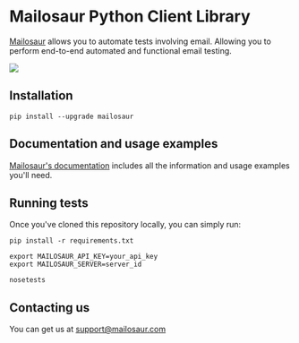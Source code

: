 # Mailosaur Python Client Library

[Mailosaur](https://mailosaur.com) allows you to automate tests involving email. Allowing you to perform end-to-end automated and functional email testing.

[![](https://github.com/mailosaur/mailosaur-python/workflows/CI/badge.svg)](https://github.com/mailosaur/mailosaur-python/actions)

## Installation

```
pip install --upgrade mailosaur
```

## Documentation and usage examples

[Mailosaur's documentation](https://mailosaur.com/docs) includes all the information and usage examples you'll need.

## Running tests

Once you've cloned this repository locally, you can simply run:

```
pip install -r requirements.txt

export MAILOSAUR_API_KEY=your_api_key
export MAILOSAUR_SERVER=server_id

nosetests
```

## Contacting us

You can get us at [support@mailosaur.com](mailto:support@mailosaur.com)
